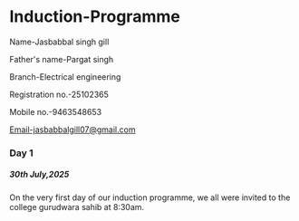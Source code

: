 # Induction-Programme
Name-Jasbabbal singh gill

Father's name-Pargat singh

Branch-Electrical engineering

Registration no.-25102365

Mobile no.-9463548653

Email-jasbabbalgill07@gmail.com

###  Day 1
##### 30th July,2025
On the very first day of our induction programme, we all were invited to the college gurudwara sahib at 8:30am.
